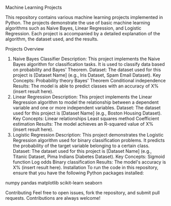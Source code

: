Machine Learning Projects

This repository contains various machine learning projects implemented in Python. The projects demonstrate the use of basic machine learning algorithms such as Naive Bayes, Linear Regression, and Logistic Regression. Each project is accompanied by a detailed explanation of the algorithm, the dataset used, and the results.

Projects Overview
1. Naive Bayes Classifier
Description: This project implements the Naive Bayes algorithm for classification tasks. It is used to classify data based on probability and Bayes' Theorem.
Dataset: The dataset used for this project is [Dataset Name] (e.g., Iris Dataset, Spam Email Dataset).
Key Concepts:
Probability theory
Bayes' Theorem
Conditional independence
Results: The model is able to predict classes with an accuracy of X% (insert result here).
2. Linear Regression
Description: This project implements the Linear Regression algorithm to model the relationship between a dependent variable and one or more independent variables.
Dataset: The dataset used for this project is [Dataset Name] (e.g., Boston Housing Dataset).
Key Concepts:
Linear relationships
Least squares method
Coefficient estimation
Results: The model achieves an R-squared value of X% (insert result here).
3. Logistic Regression
Description: This project demonstrates the Logistic Regression algorithm used for binary classification problems. It predicts the probability of the target variable belonging to a certain class.
Dataset: The dataset used for this project is [Dataset Name] (e.g., Titanic Dataset, Pima Indians Diabetes Dataset).
Key Concepts:
Sigmoid function
Log odds
Binary classification
Results: The model's accuracy is X% (insert result here).
Installation
To run the code in this repository, ensure that you have the following Python packages installed:

numpy
pandas
matplotlib
scikit-learn
seaborn



Contributing
Feel free to open issues, fork the repository, and submit pull requests. Contributions are always welcome!
